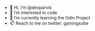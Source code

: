 - 👋 Hi, I’m @desparvis
- 👀 I’m interested in code
- 🌱 I’m currently learning the Odin Project
- 📫 Reach to me on twitter: gamingxube

<!---
desparvis/desparvis is a ✨ special ✨ repository because its `README.md` (this file) appears on your GitHub profile.
You can click the Preview link to take a look at your changes.
--->
